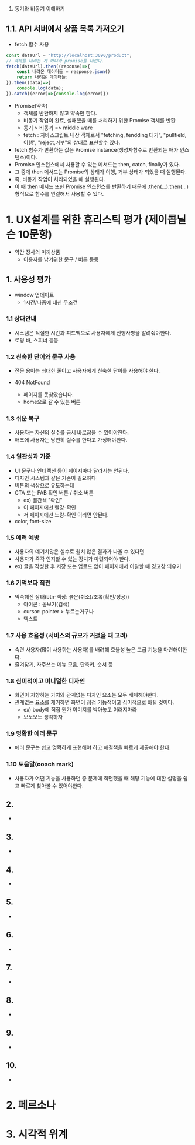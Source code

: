 1. 동기와 비동기 이해하기

## 1.1. API 서버에서 상품 목록 가져오기

- fetch 함수 사용

```js
const dataUrl = "http://localhost:3090/product";
// 객체를 내리는 게 아니라 promise를 내린다.
fetch(dataUrl).then((reponse)=>{
    const 내려온 데이터들 = response.json()
    return 내려온 데이터들;
}).then((data)=>{
    console.log(data);
}).catch((error)=>{console.log(error)})
```

- Promise(약속)
  - 객체를 반환하지 않고 약속만 한다.
  - 비동기 작업이 완료, 실패했을 때를 처리하기 위한 Promise 객체를 반환
  - 동기 > 비동기 => middle ware
  - fetch : 자바스크립트 내장 객체로서
    "fetching, fendding 대기",
    "pullfield, 이행",
    "reject,거부"의 상태로 표현할수 있다.
- fetch 함수가 반환하는 값은 Promise instance(생성자함수로 반환되는 애가 인스턴스)이다.
- Promise 인스턴스에서 사용할 수 있는 메서드는 then, catch, finally가 있다.
- 그 중에 then 메서드는 Promise의 상태가 이행, 거부 상태가 되었을 때 실행된다.
- 즉, 비동기 작업이 처리되었을 때 실행된다.
- 이 때 then 메서드 또한 Promise 인스턴스를 반환하기 때문에 .then(...).then(...)
  형식으로 함수를 연결해서 사용할 수 있다.

# 1. UX설계를 위한 휴리스틱 평가 (제이콥닐슨 10문항)

- 약간 장사의 미끼상품
  - 이용자를 낚기위한 문구 / 버튼 등등

## 1. 사용성 평가

- window 업데이트
  - 1시간/나중에 대신 무조건

### 1.1 상태안내

- 시스템은 적절한 시간과 피드백으로 사용자에게 진행사항을 알려줘야한다.
- 로딩 바, 스피너 등등

### 1.2 친숙한 단어와 문구 사용

- 전문 용어는 최대한 줄이고 사용자에게 친숙한 단어를 사용해야 한다.

- 404 NotFound
  - 페이지를 못찾았습니다.
  - home으로 갈 수 있는 버튼

### 1.3 쉬운 복구

- 사용자는 자신의 실수를 금세 바로잡을 수 있어야한다.
- 애초에 사용자는 당연히 실수를 한다고 가정해야한다.

### 1.4 일관성과 기준

- UI 문구나 인터렉션 등이 페이지마다 달라서는 안된다.
- 디자인 시스템과 같은 기준이 필요하다
- 버튼의 색상으로 유도하는데
- CTA 또는 FAB 확인 버튼 / 취소 버튼
  - ex) 빨간색 "확인"
  - 이 페이지에선 빨강-확인
  - 저 페이지에선 노랑-확인 이러면 안된다.
- color, font-size

### 1.5 에러 예방

- 사용자의 예기치않은 실수로 원치 않은 결과가 나올 수 있다면
- 사용자가 즉각 인지할 수 있는 장치가 마련되어야 한다.
- ex) 글을 작성한 후 저장 또는 업로드 없이 페이지에서 이탈할 때 경고창 띄우기

### 1.6 기억보다 직관

- 익숙해진 상태(btn-색상: 붉은(취소)/초록(확인/성공))
  - 아이콘 : 돋보기(검색)
  - cursor: pointer > 누르는거구나
  - 텍스트

### 1.7 사용 효율성 (서비스의 규모가 커졌을 때 고려)

- 숙련 사용자(많이 사용하는 사용자)를 배려해 효율성 높은 고급 기능을 마련해야한다.
- 즐겨찾기, 자주쓰는 메뉴 모음, 단축키, 순서 등

### 1.8 심미적이고 미니멀한 디자인

- 화면이 지향하는 가치와 관계없는 디자인 요소는 모두 배제해야한다.
- 관계없는 요소를 제거하면 화면이 점점 기능적이고 심미적으로 바뀔 것이다.
  - ex) body에 직접 뭔가 이미지를 박아놓고 이러지마라
  - 보노보노 생각하자

### 1.9 명확한 에러 문구

- 에러 문구는 쉽고 명확하게 표현해야 하고 해결책을 빠르게 제공해야 한다.

### 1.10 도움말(coach mark)

- 사용자가 어떤 기능을 사용하던 중 문제에 직면했을 때 해당 기능에 대한 설명을 쉽고 빠르게 찾아볼 수 있어야한다.

## 2.

-

## 3.

-

## 4.

-

## 5.

-

## 6.

-

## 7.

-

## 8.

-

## 9.

-

## 10.

-

# 2. 페르소나

# 3. 시각적 위계
